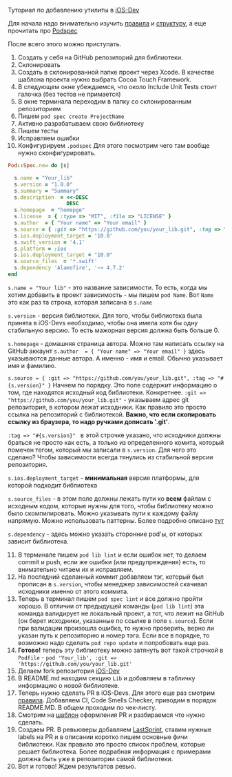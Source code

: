 Туториал по добавлению утилиты в [iOS-Dev](https://github.com/surfstudio/iOS_Devs)

Для начала надо внимательно изучить [правила](https://github.com/surfstudio/iOS_Devs/blob/master/CONTRIBUTING.md#%D0%9F%D1%80%D0%B0%D0%B2%D0%B8%D0%BB%D0%B0) и [структуру](https://github.com/surfstudio/iOS_Devs/blob/master/README.md), а еще прочитать про [Podspec](https://guides.cocoapods.org/syntax/podspec.html)

После всего этого можно приступать. 
1. Создать у себя на GitHub репозиторий для библиотеки. 
2. Склонировать
3. Создать в склонированной папке проект через Xcode. В качестве шаблона проекта нужно выбрать Cocoa Touch Framework.
4. В следующем окне убеждаемся, что около Include Unit Tests стоит галочка (без тестов не примается)
5. В окне терминала переходим в папку со склонированным репозиторием
6. Пишем `pod spec create ProjectName`
7. Активно разрабатываем свою библиотеку
8. Пишем тесты
9.  Исправляем ошибки
10. Конфигурируем `.podspec`
Для этого посмотрим чего там вообще нужно сконфигурировать. 
```Ruby
Pod::Spec.new do |s|

  s.name = "Your_lib"
  s.version = "1.0.0" 
  s.summary = "Summary"
  s.description  = <<-DESC
                   DESC
  s.homepage  = "homepge"
  s.license  = { :type => "MIT", :file => "LICENSE" }
  s.author  = { "Your name" => "Your email" }
  s.source = { :git => "https://github.com/you/your_lib.git", :tag => "#{s.version}" }
  s.ios.deployment_target = '10.0'
  s.swift_version = '4.1'
  s.platform = :ios
  s.ios.deployment_target = "10.0"
  s.source_files  = '*.swift'
  s.dependency 'Alamofire', '~> 4.7.2'
end
```

`s.name = "Your lib"` - это название зависимости. То есть, когда мы хотим добавить в проект зависимость - мы пишем `pod Name`. Вот `Name` это как раз та строка, которая записана в `s.name`

`s.version` - версия библиотеки. Для того, чтобы библиотека была принята в iOS-Devs необходимо, чтобы она имела хотя бы одну стабильную версию. То есть мажорная версия должна быть больше 0. 

`s.homepage` - домашняя страница автора. Можно там написать ссылку на GitHub аккаунт
`s.author  = { "Your name" => "Your email" }` здесь указываются данные автора. А именно - имя и email. Обычно указывает имя и фамилию.

`s.source = { :git => "https://github.com/you/your_lib.git", :tag => "#{s.version}" }`
Начнем по порядку. Это поле содержит информацию о том, где находятся исходный код библиотеки. 
Конкретнее. `:git => "https://github.com/you/your_lib.git"` - указываем адрес git репозитория, в котором лежат исходники. Как правило это просто ссылка на репозиторий с библиотекой. **Важно, что если скопировать ссылку из браузера, то надо ручками дописать '.git'**.

`:tag => "#{s.version}" ` в этой строчке указано, что исходники должны браться не просто как есть, а только из определенного комита, который помечен тегом, который мы записали в `s.version`. Для чего это сделано? Чтобы зависимости всегда тянулись из стабильной версии репозитория.

`s.ios.deployment_target` - **минимальная** версия платформы, для которой подходит библиотека

`s.source_files` - в этом поле должны лежать пути ко **всем** файлам с исходным кодом, которые нужны для того, чтобы библиотеку можно было скомпилировать. Можно указывать пути к каждому файлу напрямую. Можно использовать паттерны. Более подробно описано [тут](https://guides.cocoapods.org/syntax/podspec.html#group_file_patterns)

`s.dependency` - здесь можно указать сторонние pod'ы, от которых зависит библиотека. 

11. В терминале пишем `pod lib lint` и если ошибок нет, то делаем commit и push, если же ошибки (или предупреждения) есть, то внимательно читаем их и исправляем. 
12. На последний сделанный коммит добавляем тэг, который был прописан в `s.version`, чтобы менеджер зависимостей скачивал исходники именно от этого коммита. 
13. Теперь в терминал пишем `pod spec lint` и все должно пройти хорошо. В отличии от предыдущей команды (`pod lib lint`) эта команда валидирует не локальный проект, а тот, что лежит на GitHub (он берет исходники, указанные по ссылке в поле `s.source`). Если при валидации произошла ошибка, то нужно проверить, верно ли указан путь к репозиторию и номер тэга. Если все в порядке, то возможно надо сделать `pod repo update` и попробовать еще раз.
14. **Готово!** теперь эту библиотеку можно затянуть вот такой строчкой в `Podfile` - `pod 'Your_lib', :git => 'https://github.com/you/your_lib.git'`
15. Делаем fork репозитория [iOS-Dev](https://github.com/surfstudio/iOS_Devs)
16. В README.md находим секцию `Lib` и добавляем в табличку информацию о новой библиотеке. 
17. Теперь нужно сделать PR в iOS-Devs. Для этого еще раз смотрим [правила](https://github.com/surfstudio/iOS_Devs/blob/master/CONTRIBUTING.md#%D0%9F%D1%80%D0%B0%D0%B2%D0%B8%D0%BB%D0%B0). Добавляем CI, Code Smells Checker, приводим в порядок README.MD. В общем проходим по чек-листу.
18. Смотрим на [шаблон](https://github.com/surfstudio/iOS_Devs/blob/master/CONTRIBUTING.md#%D0%A8%D0%B0%D0%B1%D0%BB%D0%BE%D0%BD-%D0%B4%D0%BE%D0%B1%D0%B0%D0%B2%D0%BB%D0%B5%D0%BD%D0%B8%D1%8F-%D0%BD%D0%BE%D0%B2%D0%BE%D0%B9-%D0%B1%D0%B8%D0%B1%D0%BB%D0%B8%D0%BE%D1%82%D0%B5%D0%BA%D0%B8) оформления PR и разбираемся что нужно сделать. 
19. Создаем PR. В ревьюверы добавляем [LastSprint](https://github.com/LastSprint), ставим нужные labels на PR и в описании коротко пишем основные фичи библиотеки. Как правило это просто список проблем, которые решает библиотека. Более подрабная информация с примерами должна быть уже в репозитории самой библиотеки.
20. Вот и готово! Ждем результатов ревью.
